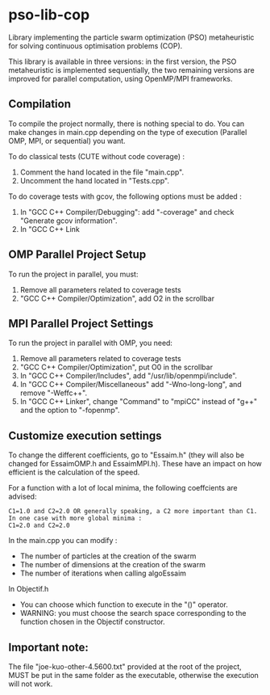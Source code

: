 # pso-lib-cop
Library implementing the particle swarm optimization (PSO) metaheuristic for solving continuous optimisation problems (COP).


This library is available in three versions: in the first version, the PSO metaheuristic is implemented sequentially, the two remaining versions are improved for parallel computation, using OpenMP/MPI frameworks.

## Compilation

To compile the project normally, there is nothing special to do. You can make changes in main.cpp depending on the type of execution (Parallel OMP, MPI, or sequential) you want.


To do classical tests (CUTE without code coverage) :  
1. Comment the hand located in the file "main.cpp".  
2. Uncomment the hand located in "Tests.cpp".  

To do coverage tests with gcov, the following options must be added :  
1. In "GCC C++ Compiler/Debugging": add "-coverage" and check "Generate gcov information".  
2. In "GCC C++ Link

## OMP Parallel Project Setup
To run the project in parallel, you must:  
1. Remove all parameters related to coverage tests  
2. "GCC C++ Compiler/Optimization", add O2 in the scrollbar

## MPI Parallel Project Settings

To run the project in parallel with OMP, you need:  
1. Remove all parameters related to coverage tests  
2. "GCC C++ Compiler/Optimization", put O0 in the scrollbar
3. In "GCC C++ Compiler/Includes", add "/usr/lib/openmpi/include".
4. In "GCC C++ Compiler/Miscellaneous" add "-Wno-long-long", and remove "-Weffc++".
5. In "GCC C++ Linker", change "Command" to "mpiCC" instead of "g++" and the option to "-fopenmp".
  
## Customize execution settings

To change the different coefficients, go to "Essaim.h" (they will also be changed for EssaimOMP.h and EssaimMPI.h). These have an impact on how efficient is the calculation of the speed.  

For a function with a lot of local minima, the following coeffcients are advised:  

	C1=1.0 and C2=2.0 OR generally speaking, a C2 more important than C1.  
	In one case with more global minima :  
	C1=2.0 and C2=2.0  

In the main.cpp you can modify :  
- The number of particles at the creation of the swarm  
- The number of dimensions at the creation of the swarm  
- The number of iterations when calling algoEssaim  

In Objectif.h  
- You can choose which function to execute in the "()" operator.  
- WARNING: you must choose the search space corresponding to the function chosen in the Objectif constructor.  

## Important note:

The file "joe-kuo-other-4.5600.txt" provided at the root of the project, MUST be put in the same folder as the executable, otherwise the execution will not work.  

